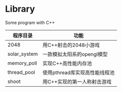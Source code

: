 # Library
Some program with C++

程序目录 | 功能
--- | ---
2048 | 用C++射击的2048小游戏
solar_system | 一款模拟太阳系的opengl模型
memory_poll | 实现C++高性能内存池
thread_pool | 使用pthread库实现高性能线程池
shoot | 用C++实现的第一人称射击游戏

